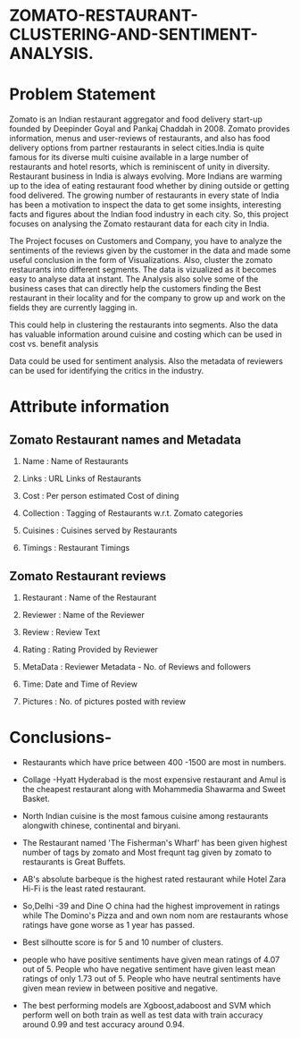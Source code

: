 # ZOMATO-RESTAURANT-CLUSTERING-AND-SENTIMENT-ANALYSIS.
# Problem Statement
Zomato is an Indian restaurant aggregator and food delivery start-up founded by Deepinder Goyal and Pankaj Chaddah in 2008. Zomato provides information, menus and user-reviews of restaurants, and also has food delivery options from partner restaurants in select cities.India is quite famous for its diverse multi cuisine available in a large number of restaurants and hotel resorts, which is reminiscent of unity in diversity. Restaurant business in India is always evolving. More Indians are warming up to the idea of eating restaurant food whether by dining outside or getting food delivered. The growing number of restaurants in every state of India has been a motivation to inspect the data to get some insights, interesting facts and figures about the Indian food industry in each city. So, this project focuses on analysing the Zomato restaurant data for each city in India.

The Project focuses on Customers and Company, you have  to analyze the sentiments of the reviews given by the customer in the data and made some useful conclusion in the form of Visualizations. Also, cluster the zomato restaurants into different segments. The data is vizualized as it becomes easy to analyse data at instant. The Analysis also solve some of the business cases that can directly help the customers finding the Best restaurant in their locality and for the company to grow up and work on the fields they are currently lagging in.

This could help in clustering the restaurants into segments. Also the data has valuable information around cuisine and costing which can be used in cost vs. benefit analysis

Data could be used for sentiment analysis. Also the metadata of reviewers can be used for identifying the critics in the industry.

# Attribute information
## **Zomato Restaurant names and Metadata**
1. Name : Name of Restaurants

2. Links : URL Links of Restaurants

3. Cost : Per person estimated Cost of dining

4. Collection : Tagging of Restaurants w.r.t. Zomato categories

5. Cuisines : Cuisines served by Restaurants

6. Timings : Restaurant Timings

## **Zomato Restaurant reviews**
1. Restaurant : Name of the Restaurant

2. Reviewer : Name of the Reviewer

3. Review : Review Text

4. Rating : Rating Provided by Reviewer

5. MetaData : Reviewer Metadata - No. of Reviews and followers

6. Time: Date and Time of Review

7. Pictures : No. of pictures posted with review

# Conclusions-

*   Restaurants which have price between 400 -1500 are most in numbers.
*   Collage -Hyatt Hyderabad is the most expensive restaurant and  Amul is the cheapest restaurant along with Mohammedia Shawarma and Sweet Basket.

*   North Indian cuisine is the most famous cuisine among restaurants alongwith chinese, continental and biryani.
*  The Restaurant named 'The Fisherman's Wharf' has been given highest number of tags by zomato and Most frequnt tag given by zomato to restaurants is Great Buffets.

*   AB's absolute barbeque is the highest rated restaurant while Hotel Zara Hi-Fi is the least rated restaurant.
*  So,Delhi -39 and Dine O china had the highest improvement in ratings while The Domino's Pizza  and and own nom nom are restaurants whose ratings 
have gone worse as 1 year has passed.

*   Best silhoutte score is for 5 and 10 number of clusters.
*   people who have positive sentiments have given mean ratings of 4.07 out of 5. People who have negative sentiment have given least mean ratings of only 
1.73 out of 5. People who have neutral sentiments have given mean review in between positive and negative.

*   The best performing models are Xgboost,adaboost and SVM which perform well on both train as well as test data with train accuracy around 0.99 and test accuracy around 0.94.

